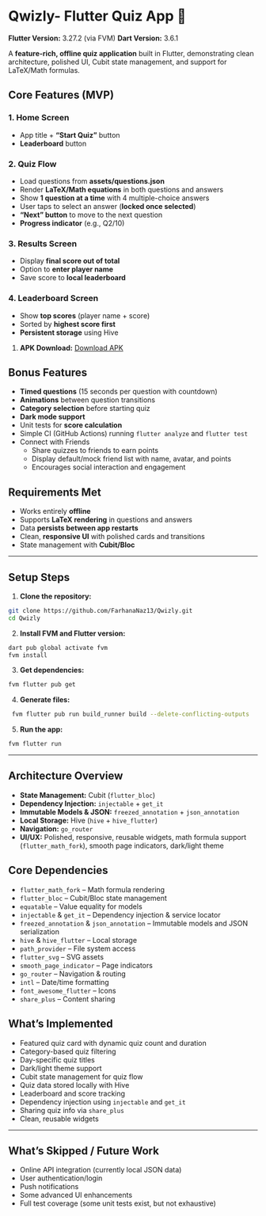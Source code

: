 # Qwizly- Flutter Quiz App 🎯

**Flutter Version:** 3.27.2 (via FVM)
**Dart Version:** 3.6.1

A **feature-rich, offline quiz application** built in Flutter, demonstrating clean architecture, polished UI, Cubit state management, and support for LaTeX/Math formulas.


## Core Features (MVP)

### 1. Home Screen

* App title + **“Start Quiz”** button
* **Leaderboard** button

### 2. Quiz Flow

* Load questions from **assets/questions.json**
* Render **LaTeX/Math equations** in both questions and answers
* Show **1 question at a time** with 4 multiple-choice answers
* User taps to select an answer (**locked once selected**)
* **“Next” button** to move to the next question
* **Progress indicator** (e.g., Q2/10)

### 3. Results Screen

* Display **final score out of total**
* Option to **enter player name**
* Save score to **local leaderboard**

### 4. Leaderboard Screen

* Show **top scores** (player name + score)
* Sorted by **highest score first**
* **Persistent storage** using Hive

1. **APK Download:**
   [Download APK](https://drive.google.com/file/d/1zAlw5jp__-kqrJpS8kBv22HfvumN3ZPe/view?usp=sharing)

## Bonus Features

* **Timed questions** (15 seconds per question with countdown)
* **Animations** between question transitions
* **Category selection** before starting quiz
* **Dark mode support**
* Unit tests for **score calculation**
* Simple CI (GitHub Actions) running `flutter analyze` and `flutter test`
* Connect with Friends
    * Share quizzes to friends to earn points
    * Display default/mock friend list with name, avatar, and points
    * Encourages social interaction and engagement

## Requirements Met

* Works entirely **offline**
* Supports **LaTeX rendering** in questions and answers
* Data **persists between app restarts**
* Clean, **responsive UI** with polished cards and transitions
* State management with **Cubit/Bloc**

---

## Setup Steps

1. **Clone the repository:**

```bash
git clone https://github.com/FarhanaNaz13/Qwizly.git
cd Qwizly
```

2. **Install FVM and Flutter version:**

```bash
dart pub global activate fvm
fvm install
```

3. **Get dependencies:**

```bash
fvm flutter pub get
```
4. **Generate files:**

```bash
 fvm flutter pub run build_runner build --delete-conflicting-outputs
```

5. **Run the app:**

```bash
fvm flutter run
```
---

## Architecture Overview

* **State Management:** Cubit (`flutter_bloc`)
* **Dependency Injection:** `injectable` + `get_it`
* **Immutable Models & JSON:** `freezed_annotation` + `json_annotation`
* **Local Storage:** Hive (`hive` + `hive_flutter`)
* **Navigation:** `go_router`
* **UI/UX:** Polished, responsive, reusable widgets, math formula support (`flutter_math_fork`), smooth page indicators, dark/light theme

## Core Dependencies

* `flutter_math_fork` – Math formula rendering
* `flutter_bloc` – Cubit/Bloc state management
* `equatable` – Value equality for models
* `injectable` & `get_it` – Dependency injection & service locator
* `freezed_annotation` & `json_annotation` – Immutable models and JSON serialization
* `hive` & `hive_flutter` – Local storage
* `path_provider` – File system access
* `flutter_svg` – SVG assets
* `smooth_page_indicator` – Page indicators
* `go_router` – Navigation & routing
* `intl` – Date/time formatting
* `font_awesome_flutter` – Icons
* `share_plus` – Content sharing


## What’s Implemented

* Featured quiz card with dynamic quiz count and duration
* Category-based quiz filtering
* Day-specific quiz titles
* Dark/light theme support
* Cubit state management for quiz flow
* Quiz data stored locally with Hive
* Leaderboard and score tracking
* Dependency injection using `injectable` and `get_it`
* Sharing quiz info via `share_plus`
* Clean, reusable widgets

---

## What’s Skipped / Future Work

* Online API integration (currently local JSON data)
* User authentication/login
* Push notifications
* Some advanced UI enhancements
* Full test coverage (some unit tests exist, but not exhaustive)